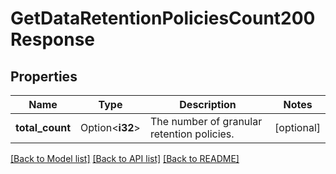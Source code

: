 # GetDataRetentionPoliciesCount200Response

## Properties

Name | Type | Description | Notes
------------ | ------------- | ------------- | -------------
**total_count** | Option<**i32**> | The number of granular retention policies. | [optional]

[[Back to Model list]](../README.md#documentation-for-models) [[Back to API list]](../README.md#documentation-for-api-endpoints) [[Back to README]](../README.md)


